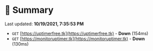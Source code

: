 # 📖 Summary
Last updated: **10/19/2021, 7:35:53 PM**

- `GET` [https://uptimerfree.tk](https://uptimerfree.tk) - **Down** (154ms)
- `GET` [https://monitoruptimer.tk](https://monitoruptimer.tk) - **Down** (130ms)
